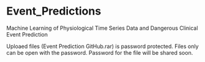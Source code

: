 # Event_Predictions

Machine Learning of Physiological Time Series Data and Dangerous Clinical Event Prediction

Uploaed files (Event Prediction GitHub.rar) is password protected. Files only can be open with the password. Password for the file will be shared soon.
